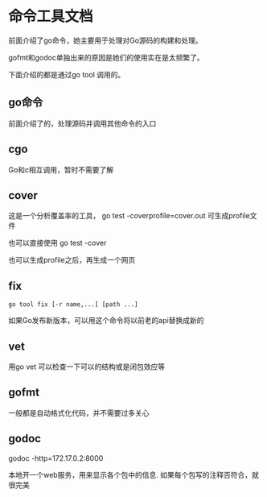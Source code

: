 # 命令工具文档

前面介绍了go命令，她主要用于处理对Go源码的构建和处理。

gofmt和godoc单独出来的原因是她们的使用实在是太频繁了。

下面介绍的都是通过go tool 调用的。

## go命令

前面介绍了的，处理源码并调用其他命令的入口

## cgo

Go和c相互调用，暂时不需要了解

## cover

这是一个分析覆盖率的工具，
go test -coverprofile=cover.out 可生成profile文件

也可以直接使用 go test -cover

也可以生成profile之后，再生成一个网页

## fix

    go tool fix [-r name,...] [path ...]

如果Go发布新版本，可以用这个命令将以前老的api替换成新的

## vet

用go vet 可以检查一下可以的结构或是闭包效应等

## gofmt

一般都是自动格式化代码，并不需要过多关心

## godoc

godoc -http=172.17.0.2:8000

本地开一个web服务，用来显示各个包中的信息.
如果每个包写的注释否符合，就很完美
